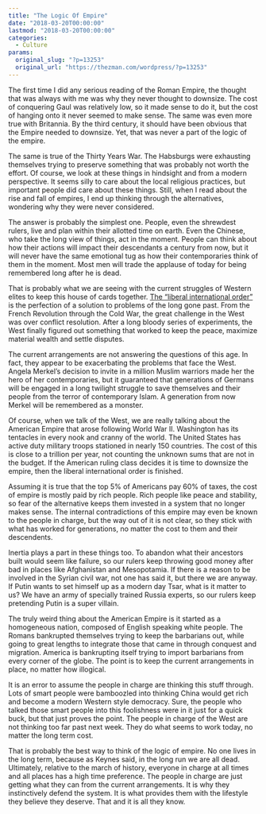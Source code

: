 ```yaml
---
title: "The Logic Of Empire"
date: "2018-03-20T00:00:00"
lastmod: "2018-03-20T00:00:00"
categories:
  - Culture
params:
  original_slug: "?p=13253"
  original_url: "https://thezman.com/wordpress/?p=13253"
---
```


The first time I did any serious reading of the Roman Empire, the
thought that was always with me was why they never thought to downsize.
The cost of conquering Gaul was relatively low, so it made sense to do
it, but the cost of hanging onto it never seemed to make sense. The same
was even more true with Britannia. By the third century, it should have
been obvious that the Empire needed to downsize. Yet, that was never a
part of the logic of the empire.

The same is true of the Thirty Years War. The Habsburgs were exhausting
themselves trying to preserve something that was probably not worth the
effort. Of course, we look at these things in hindsight and from a
modern perspective. It seems silly to care about the local religious
practices, but important people did care about these things. Still, when
I read about the rise and fall of empires, I end up thinking through the
alternatives, wondering why they were never considered.

The answer is probably the simplest one. People, even the shrewdest
rulers, live and plan within their allotted time on earth. Even the
Chinese, who take the long view of things, act in the moment. People can
think about how their actions will impact their descendants a century
from now, but it will never have the same emotional tug as how their
contemporaries think of them in the moment. Most men will trade the
applause of today for being remembered long after he is dead.

That is probably what we are seeing with the current struggles of
Western elites to keep this house of cards together. [The “liberal
international
order”](https://www.washingtonpost.com/opinions/global-opinions/the-liberal-international-order-mounts-a-comeback/2018/03/11/47af1b50-254d-11e8-b79d-f3d931db7f68_story.html?utm_term=.8b77e9dbc408)
is the perfection of a solution to problems of the long gone past. From
the French Revolution through the Cold War, the great challenge in the
West was over conflict resolution. After a long bloody series of
experiments, the West finally figured out something that worked to keep
the peace, maximize material wealth and settle disputes.

The current arrangements are not answering the questions of this age. In
fact, they appear to be exacerbating the problems that face the West.
Angela Merkel’s decision to invite in a million Muslim warriors made her
the hero of her contemporaries, but it guaranteed that generations of
Germans will be engaged in a long twilight struggle to save themselves
and their people from the terror of contemporary Islam. A generation
from now Merkel will be remembered as a monster.

Of course, when we talk of the West, we are really talking about the
American Empire that arose following World War II. Washington has its
tentacles in every nook and cranny of the world. The United States has
active duty military troops stationed in nearly 150 countries. The cost
of this is close to a trillion per year, not counting the unknown sums
that are not in the budget. If the American ruling class decides it is
time to downsize the empire, then the liberal international order is
finished.

Assuming it is true that the top 5% of Americans pay 60% of taxes, the
cost of empire is mostly paid by rich people. Rich people like peace and
stability, so fear of the alternative keeps them invested in a system
that no longer makes sense. The internal contradictions of this empire
may even be known to the people in charge, but the way out of it is not
clear, so they stick with what has worked for generations, no matter the
cost to them and their descendents.

Inertia plays a part in these things too. To abandon what their
ancestors built would seem like failure, so our rulers keep throwing
good money after bad in places like Afghanistan and Mesopotamia. If
there is a reason to be involved in the Syrian civil war, not one has
said it, but there we are anyway. If Putin wants to set himself up as a
modern day Tsar, what is it matter to us? We have an army of specially
trained Russia experts, so our rulers keep pretending Putin is a super
villain.

The truly weird thing about the American Empire is it started as a
homogeneous nation, composed of English speaking white people. The
Romans bankrupted themselves trying to keep the barbarians out, while
going to great lengths to integrate those that came in through conquest
and migration. America is bankrupting itself trying to import barbarians
from every corner of the globe. The point is to keep the current
arrangements in place, no matter how illogical.

It is an error to assume the people in charge are thinking this stuff
through. Lots of smart people were bamboozled into thinking China would
get rich and become a modern Western style democracy. Sure, the people
who talked those smart people into this foolishness were in it just for
a quick buck, but that just proves the point. The people in charge of
the West are not thinking too far past next week. They do what seems to
work today, no matter the long term cost.

That is probably the best way to think of the logic of empire. No one
lives in the long term, because as Keynes said, in the long run we are
all dead. Ultimately, relative to the march of history, everyone in
charge at all times and all places has a high time preference. The
people in charge are just getting what they can from the current
arrangements. It is why they instinctively defend the system. It is what
provides them with the lifestyle they believe they deserve. That and it
is all they know.
